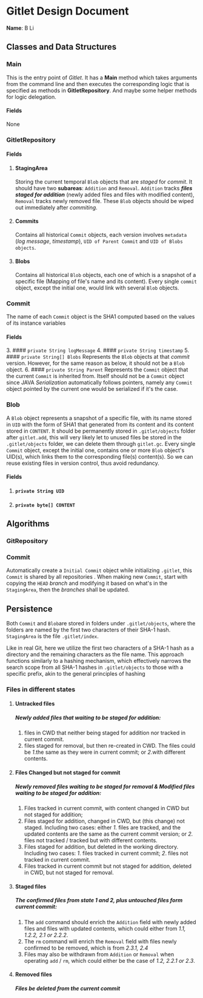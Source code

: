# Gitlet Design Document

**Name**: B Li

## Classes and Data Structures

### Main
This is the entry point of _Gitlet_. 
It has a __Main__ method which takes arguments from the command line and 
then executes the corresponding logic that is specified as methods in __GitletRepository__.
And maybe some helper methods for logic delegation.
#### Fields

None

### GitletRepository

#### Fields

1. #### StagingArea
   Storing the current temporal `Blob` objects that are _staged_ for _commit_.
   It should have two __subareas__: `Addition` and `Removal`.
   `Addition` tracks ___files staged for addition___ (newly added files and files with modified content), `Removal` tracks newly removed file.
   These `Blob` objects should be wiped out immediately after _commiting_.
2. #### Commits
   Contains all historical `Commit` objects, each version involves `metadata` (_log message_, _timestamp_), `UID of Parent Commit` and `UID of Blobs objects`.
3. #### Blobs
   Contains all historical `Blob` objects, each one of which is a snapshot of a specific file (Mapping of file's name and its content). 
   Every single `commit` object, except the initial one, would link with several `Blob` objects.
   


### Commit
The name of each `Commit` object is the SHA1 computed based on the values of its instance variables

#### Fields

[//]: # (1. #### Head)

[//]: # ()
[//]: # (2. #### Master)
3. #### `private String logMessage`
4. #### `private String timestamp`
5. #### `private String[] Blobs`
   Represents the `Blob` objects at that _commit_ version.
   However, for the same reason as below, it should not be a `Blob` object.
6. #### `private String Parent`
   Represents the `Commit` object that the current `Commit` is inherited from. 
   Itself should not be a `Commit` object since JAVA _Serialization_ automatically follows pointers, 
   namely any `Commit` object pointed by the current one would be serialized if it's the case.

### Blob
A `Blob` object represents a snapshot of a specific file, with its name stored in `UID` with the form of SHA1 that generated from its content
and its content stored in `CONTENT`. It should be permanently stored in `.gitlet/objects` folder after `gitlet.add`, this will very likely let to unused files be stored in the `.gitlet/objects` folder, we can delete them through `gitlet.gc`.
Every single `Commit` object, except the initial one, contains one or more `Blob` object's UID(s), which links them to the corresponding file(s) content(s).
So we can reuse existing files in version control, thus avoid redundancy.

#### Fields

1. #### `private String UID`
2. #### `private byte[] CONTENT`

## Algorithms

### GitRepository


### Commit
Automatically create a `Initial Commit` object while initializing `.gitlet`, this `Commit` is shared by all repositories .
When making new `Commit`, start with copying the `HEAD` _branch_ and modifying it based on what's in the `StagingArea`, then the _branches_ shall be updated.

## Persistence
Both `Commit` and `Blob`are stored in folders under `.gitlet/objects`, 
where the folders are named by the first two characters of their SHA-1 hash.
`StagingArea` is the file `.gitlet/index`.

Like in real Git, here we utilize the first two characters of a SHA-1 hash as a directory and the remaining characters as the file name.
This approach functions similarly to a hashing mechanism, 
which effectively narrows the search scope from all SHA-1 hashes in `.gitlet/objects` to those with a specific prefix, akin to the general principles of hashing

### Files in different states
1. #### Untracked files
   ##### Newly added files that waiting to be staged for addition:
   1. files in CWD that neither being staged for addition nor tracked in current commit.
   2. files staged for removal, but then re-created in CWD. The files could be _1_.the same as they were in current commit; or _2_.with different contents.
2. #### Files Changed but not staged for commit
   ##### Newly removed files waiting to be staged for removal & Modified files waiting to be staged for addition:
   1. Files tracked in current commit, with content changed in CWD but not staged for addition;
   2. Files staged for addition, changed in CWD, but (this change) not staged. Including two cases:
   either _1._ files are tracked, and the updated contents are the same as the current commit version; 
   or _2._ files not tracked / tracked but with different contents.
   3. Files staged for addition, but deleted in the working directory. Including two cases:
   _1_. files tracked in current commit; _2_. files not tracked in current commit.
   4. Files tracked in current commit but not staged for addition, deleted in CWD, but not staged for removal.
3. #### Staged files
   ##### The confirmed files from state 1 and 2, plus untouched files form current commit:
   1. The `add` command should enrich the `Addition` field with newly added files and files with updated contents, which could either from _1.1, 1.2.2, 2.1 or 2.2.2_.
   2. The `rm` command will enrich the `Removal` field with files newly confirmed to be removed, which is from _2.3.1, 2.4_
   3. Files may also be withdrawn from `Addition` or `Removal` when operating `add` / `rm`, which could either be the case of _1.2, 2.2.1 or 2.3_.
4. #### Removed files
   ##### Files be deleted from the current commit